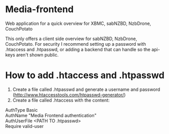 Media-frontend
==============

Web application for a quick overview for XBMC, sabNZBD, NzbDrone, CouchPotato

This only offers a client side overview for sabNZBD, NzbDrone, CouchPotato. 
For security I recommend setting up a password with .htaccess and .htpasswd, or adding a backend that can handle so the api-keys aren't shown public.

How to add .htaccess and .htpasswd
==================================

 1. Create a file called .htpasswd and generate a username and password (http://www.htaccesstools.com/htpasswd-generator/)
 2. Create a file called .htaccess with the content:

AuthType Basic<br />
AuthName "Media Frontend authentication"<br />
AuthUserFile <PATH TO .htpasswd><br />
Require valid-user<br />
